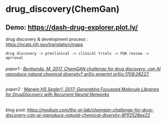 # drug_discovery(ChemGan)

## Demo: https://dash-drug-explorer.plot.ly/
drug discovery & development process : https://ncats.nih.gov/translation/maps

    drug discovery -> preclinical -> clinical trials -> FDA review -> aprroval
    
 
###### paper1 : [Benhenda, M. 2017. ChemGAN challenge for drug discovery: can AI reproduce natural chemical diversity? arXiv preprint arXiv:1708.08227.](https://arxiv.org/abs/1708.08227)
###### paper2 : [Marwin HS Segler1, 2017: Generating Focussed Molecule Libraries for DrugDiscovery with Recurrent Neural Networks](https://arxiv.org/pdf/1701.01329v1.pdf)
###### blog post: https://medium.com/the-ai-lab/chemgan-challenge-for-drug-discovery-can-ai-reproduce-natural-chemical-diversity-8f1f2528ee22
